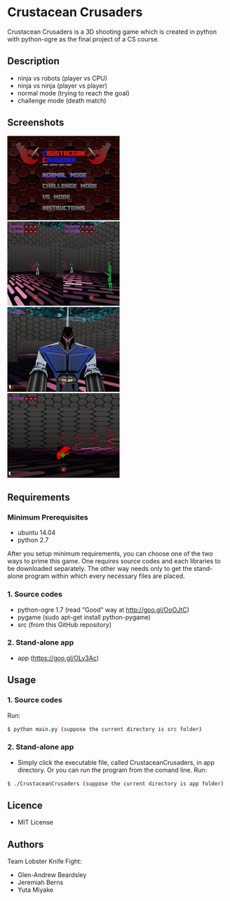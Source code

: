 # Crustacean Crusaders
Crustacean Crusaders is a 3D shooting game which is created in python with python-ogre as the final project of a CS course. 

## Description
* ninja vs robots (player vs CPU)
* ninja vs ninja (player vs player)
* normal mode (trying to reach the goal)
* challenge mode (death match)

## Screenshots
![Alt menu](/screenshots/screenshot1.png "Menu")
![Alt vs mode](/screenshots/screenshot2.png "VS mode")
![Alt menu](/screenshots/screenshot3.png "Robot")
![Alt vs mode](/screenshots/screenshot4.png "Item")

## Requirements
### Minimum Prerequisites
* ubuntu 14.04 
* python 2.7 

After you setup minimum requirements, you can choose one of the two ways to prime this game. One requires source codes and each libraries to be downloaded separately. The other way needs only to get the stand-alone program within which every necessary files are placed.

### 1. Source codes
* python-ogre 1.7 (read "Good" way at http://goo.gl/OoOJtC)
* pygame (sudo apt-get install python-pygame)
* src (from this GitHub repository)

### 2. Stand-alone app
* app (https://goo.gl/OLv3Ac)

## Usage
### 1. Source codes
Run:  
```bash
$ python main.py (suppose the current directory is src folder)
```
### 2. Stand-alone app
* Simply click the executable file, called CrustaceanCrusaders, in app directory. Or you can run the program from the comand line.
Run:  
```bash
$ ./CrustaceanCrusaders (suppose the current directory is app folder)
```

## Licence
* MIT License

## Authors
Team Lobster Knife Fight:
* Glen-Andrew Beardsley
* Jeremiah Berns
* Yuta Miyake

